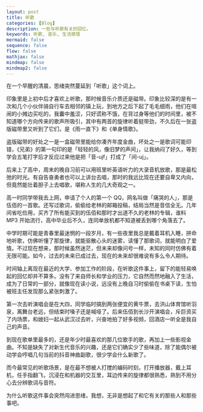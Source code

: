 ```yaml
---
layout: post
title: 听歌
categories: [Blog]
description: 一些与听歌有关的回忆。
keywords: 听歌, 音乐, 生活感悟
mermaid: false
sequence: false
flow: false
mathjax: false
mindmap: false
mindmap2: false
---
```


在一个早醒的清晨，思绪突然蔓延到「听歌」这个词上。

印象里是上初中后才喜欢上听歌，那时候音乐介质还是磁带。印象比较深的是有一次和几个小伙伴骑自行车去相邻的镇上玩，到地方之后下起了毛毛细雨，他们在喧闹的小摊边买吃的，我囊中羞涩，只好谎称不饿，在背过身等他们的时间里，被不知道哪个方向传来的歌声所吸引，其中有两首的旋律听着挺带劲，不久后在一张盗版磁带里又听到了它们，是《雨一直下》和《单身情歌》。

盗版磁带的好处之一是一盒磁带里能给你凑齐年度金曲，坏处之一是歌词可能印错，《兄弟》的第一句印的是「轻轻的风，像旧梦的声间」，让我纳闷了好久，等到学会五笔打字后才反应过来他是把「音-ujf」打成了「间-uj」。

后来上了高中，周末的晚自习前可以用班里听英语听力的大录音机放歌，那是最松弛的时光。有自告奋勇者也可以上讲台去唱，那时的我远比现在还要自卑又内向，但竟然能壮着胆子上去唱歌，堪称人生的几大奇观之一。

高一时同学带我去上网，申请了个人的第一个 QQ，网名叫做「痛哭的人」，那是伍佰的一首歌。还写过歌词，偷偷给老林的邮箱投稿，结局当然是音信全无。几年间省吃俭用，买齐了所有能买到的伍佰和那时才出道不久的老林的专辑，谁料 MP3 开始流行，高中毕业后不久，连同单放机都不知道被丢到哪个角落去了。

中学时期可能是青春里最迷惘的一段岁月，有一些夜里我总是戴着耳机入睡，拼命地听歌，仿佛听懂了那旋律，就能驱散心头的迷雾，读懂了那歌词，就能明白了爱情。不过现在想来，那时候虽然迷茫，但未来却像问号一样，未知的同时仿佛有着无限可能。如今，过去的未来已成过去，现在的未来却很难说有多么令人期待。

时间轴上离现在最近的大学、参加工作的阶段，在听歌这件事上，留下的能轻易唤起的回忆却并不算多。没有了来自师长和学业的压力，它自然而然地融入了生活，成为了日常的一部分，就像现在读小说，远没有上晚自习时偷偷在书桌下读，生怕被班主任发现那么紧张刺激了。

第一次去听演唱会是在大四，同学临时搞到两张便宜的黄牛票，去洪山体育馆听羽泉，离舞台老远，但结束时嗓子还是喊哑了。后来伍佰到长沙开演唱会，斥巨资买了内场票，和媳妇一起从武汉过去听，兴奋地拍了好多视频，回酒店一听全是我自己的声音。

到现在歌单里最多的，还是年少时最喜欢的那几位歌手的歌，再加上一些影视金曲。不知是缺失了对新生代音乐的兴趣，还是它们确实少了些味道，除了能偶尔被动学会哼唱几句当前的抖音神曲副歌，很少学会什么新歌了。

而今最常见的听歌场景，是在最不想被人打搅的编码时刻，打开播放器，戴上耳机，任手指翻飞，沉浸在和机器的交互里，耳边传来的旋律都很熟悉，熟到不用分心去分辨歌词与音符。

为什么听歌这件事会突然闯进思绪，我想，无非是想起了和它有关的那些人和那些事吧。